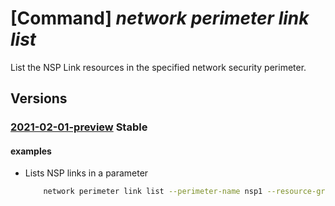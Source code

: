 # [Command] _network perimeter link list_

List the NSP Link resources in the specified network security perimeter.

## Versions

### [2021-02-01-preview](/Resources/mgmt-plane/L3N1YnNjcmlwdGlvbnMve30vcmVzb3VyY2Vncm91cHMve30vcHJvdmlkZXJzL21pY3Jvc29mdC5uZXR3b3JrL25ldHdvcmtzZWN1cml0eXBlcmltZXRlcnMve30vbGlua3M=/2021-02-01-preview.xml) **Stable**

<!-- mgmt-plane /subscriptions/{}/resourcegroups/{}/providers/microsoft.network/networksecurityperimeters/{}/links 2021-02-01-preview -->

#### examples

- Lists NSP links in a parameter
    ```bash
        network perimeter link list --perimeter-name nsp1 --resource-group rg1
    ```
